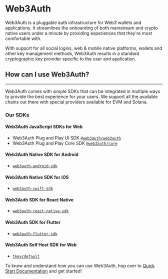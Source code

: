 # Web3Auth

Web3Auth is a pluggable auth infrastructure for Web3 wallets and applications. It streamlines the onboarding of both mainstream and crypto native users under a minute by providing experiences that they're most comfortable with.

With support for all social logins, web & mobile native platforms, wallets and other key management methods, Web3Auth results in a standard cryptographic key provider specific to the user and application.
## How can I use Web3Auth?

---

Web3Auth comes with simple SDKs that can be integrated in multiple ways to provide the best experience for your users. We support all the available
chains out there with special providers available for EVM and Solana.

### Our SDKs

#### Web3Auth JavaScript SDKs for Web

- Web3Auth Plug and Play UI SDK [`@web3auth/web3auth`](https://github.com/Web3Auth/web3auth)
- Web3Auth Plug and Play Core SDK [`@web3auth/core`](https://github.com/Web3Auth/web3auth)

#### Web3Auth Native SDK for Android

- [`web3auth-android-sdk`](https://github.com/Web3Auth/web3auth-android-sdk)

#### Web3Auth Native SDK for iOS

- [`web3auth-swift-sdk`](https://github.com/Web3Auth/web3auth-swift-sdk)

#### Web3Auth SDK for React Native

- [`web3auth-react-native-sdk`](https://github.com/Web3Auth/web3auth-react-native-sdk)

#### Web3Auth SDK for Flutter

- [`web3auth-flutter-sdk`](https://github.com/Web3Auth/web3auth-flutter-sdk)

#### Web3Auth Self Host SDK for Web

- [`tkey/default`](https://github.com/tkey/tkey)


To know and understand how you can use Web3Auth, hop over to [Quick Start Documentation](https://web3auth.io/docs/quick-start) and get started!